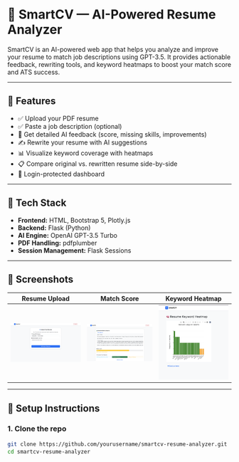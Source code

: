 # 📄 SmartCV — AI-Powered Resume Analyzer

SmartCV is an AI-powered web app that helps you analyze and improve your resume to match job descriptions using GPT-3.5. It provides actionable feedback, rewriting tools, and keyword heatmaps to boost your match score and ATS success.

---

## 🚀 Features

- ✅ Upload your PDF resume
- ✅ Paste a job description (optional)
- 🧠 Get detailed AI feedback (score, missing skills, improvements)
- ✍️ Rewrite your resume with AI suggestions
- 📊 Visualize keyword coverage with heatmaps
- 📋 Compare original vs. rewritten resume side-by-side
- 🔐 Login-protected dashboard

---

## 🔧 Tech Stack

- **Frontend:** HTML, Bootstrap 5, Plotly.js
- **Backend:** Flask (Python)
- **AI Engine:** OpenAI GPT-3.5 Turbo
- **PDF Handling:** pdfplumber
- **Session Management:** Flask Sessions

---

## 📸 Screenshots

| Resume Upload | Match Score | Keyword Heatmap |
|---|---|---|
| ![Upload](static/screenshots/upload.png) | ![Score](static/screenshots/score.png) | ![Heatmap](static/screenshots/heatmap.png) |


---

## 🧪 Setup Instructions

### 1. Clone the repo
```bash
git clone https://github.com/yourusername/smartcv-resume-analyzer.git
cd smartcv-resume-analyzer
